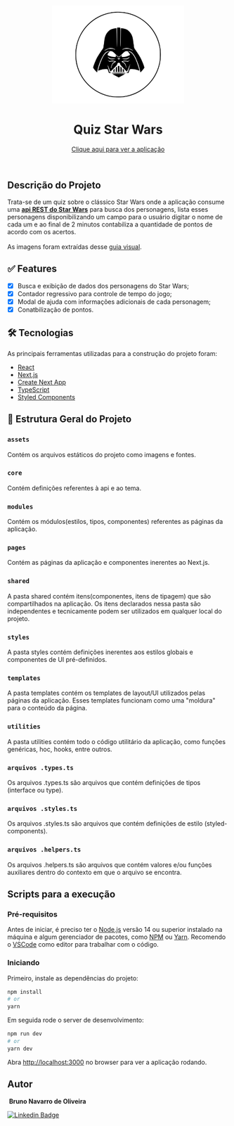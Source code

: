<p align="center">
  <img src="https://github.com/bnavarroo/quiz-star-wars/blob/master/src/assets/img/darth-logo.svg" alt="Quiz Star Wars" width="300px" />
  <h1 align="center">Quiz Star Wars</h1>
</p>
<p align="center">
  <a href="https://github-users-statistics.vercel.app/" target="_blank">
    Clique aqui para ver a aplicação
  </a>
</p>

<br />

## Descrição do Projeto

<p>
Trata-se de um quiz sobre o clássico Star Wars onde a aplicação consume uma <a href="https://swapi.dev/" target="_blank"><b>api REST do Star Wars</b><a/> para busca dos personagens, lista esses personagens disponibilizando um campo para o usuário digitar o nome de cada um e ao final de 2 minutos contabiliza a quantidade de pontos de acordo com os acertos.<br /><br />
As imagens foram extraídas desse <a href="https://starwars-visualguide.com/#/characters?page=1" target="_blank">guia visual</a>.
</p>

## ✅ Features

- [x] Busca e exibição de dados dos personagens do Star Wars;
- [x] Contador regressivo para controle de tempo do jogo;
- [x] Modal de ajuda com informações adicionais de cada personagem;
- [x] Conatbilização de pontos.

## 🛠 Tecnologias

As principais ferramentas utilizadas para a construção do projeto foram:

- [React](https://pt-br.reactjs.org/)
- [Next.js](https://nextjs.org/)
- [Create Next App](https://github.com/vercel/next.js/tree/canary/packages/create-next-app)
- [TypeScript](https://www.typescriptlang.org/)
- [Styled Components](https://styled-components.com/)

## 🚧 Estrutura Geral do Projeto

### `assets`

Contém os arquivos estáticos do projeto como imagens e fontes.

### `core`

Contém definições referentes à api e ao tema.

### `modules`

Contém os módulos(estilos, tipos, componentes) referentes as páginas da aplicação.

### `pages`

Contém as páginas da aplicação e componentes inerentes ao Next.js.

### `shared`

A pasta shared contém itens(componentes, itens de tipagem) que são compartilhados na aplicação. Os itens declarados nessa pasta são independentes e tecnicamente podem ser utilizados em qualquer local do projeto.

### `styles`

A pasta styles contém definições inerentes aos estilos globais e componentes de UI pré-definidos.

### `templates`

A pasta templates contém os templates de layout/UI utilizados pelas páginas da aplicação. Esses templates funcionam como uma "moldura" para o conteúdo da página.

### `utilities`

A pasta utilities contém todo o código utilitário da aplicação, como funções genéricas, hoc, hooks, entre outros.

### `arquivos .types.ts`

Os arquivos .types.ts são arquivos que contém definições de tipos (interface ou type).

### `arquivos .styles.ts`

Os arquivos .styles.ts são arquivos que contém definições de estilo (styled-components).

### `arquivos .helpers.ts`

Os arquivos .helpers.ts são arquivos que contém valores e/ou funções auxiliares dentro do contexto em que o arquivo se encontra.

## Scripts para a execução

### Pré-requisitos

Antes de iniciar, é preciso ter o [Node.js](https://nodejs.org/en/) versão 14 ou superior instalado na máquina e algum gerenciador de pacotes, como [NPM](https://www.npmjs.com/) ou [Yarn](https://yarnpkg.com/). Recomendo o [VSCode](https://code.visualstudio.com/) como editor para trabalhar com o código.

### Iniciando

Primeiro, instale as dependências do projeto:

```bash
npm install
# or
yarn
```

Em seguida rode o server de desenvolvimento:

```bash
npm run dev
# or
yarn dev
```

Abra [http://localhost:3000](http://localhost:3000) no browser para ver a aplicação rodando.

## Autor

<img style="border-radius: 50%;" src="https://avatars.githubusercontent.com/u/62071446?s=400&u=851a0c918e6257a6cf47ebdcafa271e67f4503fc&v=4" width="100px;" alt=""/>
<b>Bruno Navarro de Oliveira</b></sub>

[![Linkedin Badge](https://img.shields.io/badge/-Bruno-blue?style=flat-square&logo=Linkedin&logoColor=white&link=https://www.linkedin.com/in/bruno-navarro-oliveira/)](https://www.linkedin.com/in/bruno-navarro-oliveira/)

